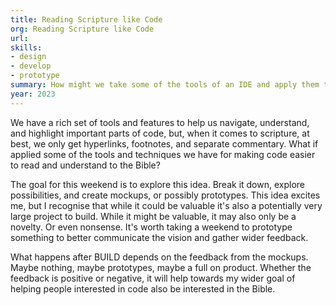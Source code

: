 ```yaml
---
title: Reading Scripture like Code
org: Reading Scripture like Code
url:
skills:
- design
- develop
- prototype
summary: How might we take some of the tools of an IDE and apply them to scripture?
year: 2023
---
```


We have a rich set of tools and features to help us navigate, understand, and highlight important parts of code, but, when it comes to scripture, at best, we only get hyperlinks, footnotes, and separate commentary. What if applied some of the tools and techniques we have for making code easier to read and understand to the Bible?

The goal for this weekend is to explore this idea. Break it down, explore possibilities, and create mockups, or possibly prototypes. This idea excites me, but I recognise that while it could be valuable it's also a potentially very large project to build. While it might be valuable, it may also only be a novelty. Or even nonsense. It's worth taking a weekend to prototype something to better communicate the vision and gather wider feedback.

What happens after BUILD depends on the feedback from the mockups. Maybe nothing, maybe prototypes, maybe a full on product. Whether the feedback is positive or negative, it will help towards my wider goal of helping people interested in code also be interested in the Bible.
